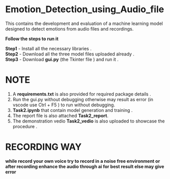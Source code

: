# Emotion_Detection_using_Audio_file
This contains the development and evaluation of a machine learning model designed to detect emotions from audio files and recordings. 

**Follow the steps to run it**

**Step1** - Install all the necessary libraries .       
**Step2** - Download all the three model files uploaded already .         
**Step3** - Download **gui.py** (the Tkinter file ) and run it . 
   
# NOTE         
1. A **requirements.txt** is also provided for required package details .    
2. Run the gui.py without debugging otherwise may result as error (in vscode use Ctrl + F5 ) to run without debugging.         
3. **Task2.ipynb** that contain model generation and training .      
4. The report file is also attached **Task2_report**.      
5. The demonstration vedio **Task2_vedio** is also uploaded to showcase the procedure .      

# RECORDING WAY 
**while record your own voice try to record in a noise free environment or after recording enhance the audio through ai for best result else may give error**
